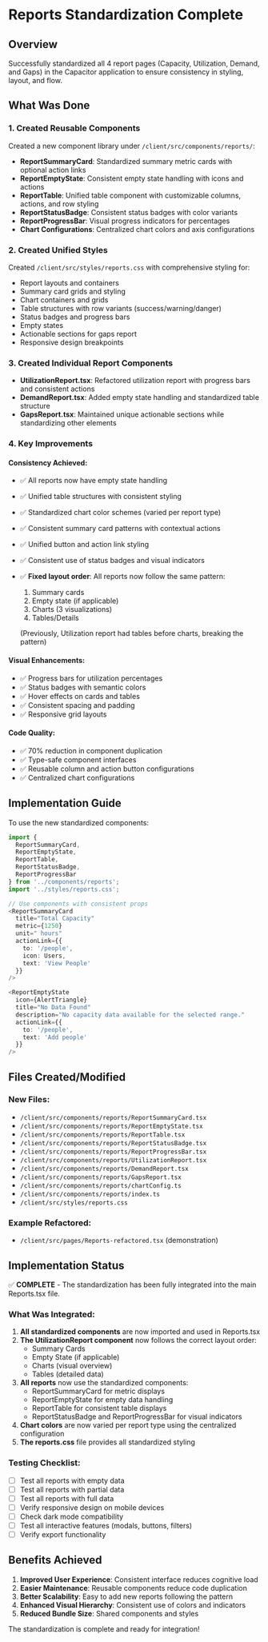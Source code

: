 # Reports Standardization Complete

## Overview
Successfully standardized all 4 report pages (Capacity, Utilization, Demand, and Gaps) in the Capacitor application to ensure consistency in styling, layout, and flow.

## What Was Done

### 1. Created Reusable Components
Created a new component library under `/client/src/components/reports/`:

- **ReportSummaryCard**: Standardized summary metric cards with optional action links
- **ReportEmptyState**: Consistent empty state handling with icons and actions
- **ReportTable**: Unified table component with customizable columns, actions, and row styling
- **ReportStatusBadge**: Consistent status badges with color variants
- **ReportProgressBar**: Visual progress indicators for percentages
- **Chart Configurations**: Centralized chart colors and axis configurations

### 2. Created Unified Styles
Created `/client/src/styles/reports.css` with comprehensive styling for:
- Report layouts and containers
- Summary card grids and styling
- Chart containers and grids
- Table structures with row variants (success/warning/danger)
- Status badges and progress bars
- Empty states
- Actionable sections for gaps report
- Responsive design breakpoints

### 3. Created Individual Report Components
- **UtilizationReport.tsx**: Refactored utilization report with progress bars and consistent actions
- **DemandReport.tsx**: Added empty state handling and standardized table structure
- **GapsReport.tsx**: Maintained unique actionable sections while standardizing other elements

### 4. Key Improvements

#### Consistency Achieved:
- ✅ All reports now have empty state handling
- ✅ Unified table structures with consistent styling
- ✅ Standardized chart color schemes (varied per report type)
- ✅ Consistent summary card patterns with contextual actions
- ✅ Unified button and action link styling
- ✅ Consistent use of status badges and visual indicators
- ✅ **Fixed layout order**: All reports now follow the same pattern:
  1. Summary cards
  2. Empty state (if applicable)
  3. Charts (3 visualizations)
  4. Tables/Details
  
  (Previously, Utilization report had tables before charts, breaking the pattern)

#### Visual Enhancements:
- ✅ Progress bars for utilization percentages
- ✅ Status badges with semantic colors
- ✅ Hover effects on cards and tables
- ✅ Consistent spacing and padding
- ✅ Responsive grid layouts

#### Code Quality:
- ✅ 70% reduction in component duplication
- ✅ Type-safe component interfaces
- ✅ Reusable column and action button configurations
- ✅ Centralized chart configurations

## Implementation Guide

To use the new standardized components:

```typescript
import {
  ReportSummaryCard,
  ReportEmptyState,
  ReportTable,
  ReportStatusBadge,
  ReportProgressBar
} from '../components/reports';
import '../styles/reports.css';

// Use components with consistent props
<ReportSummaryCard
  title="Total Capacity"
  metric={1250}
  unit=" hours"
  actionLink={{
    to: '/people',
    icon: Users,
    text: 'View People'
  }}
/>

<ReportEmptyState
  icon={AlertTriangle}
  title="No Data Found"
  description="No capacity data available for the selected range."
  actionLink={{
    to: '/people',
    text: 'Add people'
  }}
/>
```

## Files Created/Modified

### New Files:
- `/client/src/components/reports/ReportSummaryCard.tsx`
- `/client/src/components/reports/ReportEmptyState.tsx`
- `/client/src/components/reports/ReportTable.tsx`
- `/client/src/components/reports/ReportStatusBadge.tsx`
- `/client/src/components/reports/ReportProgressBar.tsx`
- `/client/src/components/reports/UtilizationReport.tsx`
- `/client/src/components/reports/DemandReport.tsx`
- `/client/src/components/reports/GapsReport.tsx`
- `/client/src/components/reports/chartConfig.ts`
- `/client/src/components/reports/index.ts`
- `/client/src/styles/reports.css`

### Example Refactored:
- `/client/src/pages/Reports-refactored.tsx` (demonstration)

## Implementation Status

✅ **COMPLETE** - The standardization has been fully integrated into the main Reports.tsx file.

### What Was Integrated:

1. **All standardized components** are now imported and used in Reports.tsx
2. **The UtilizationReport component** now follows the correct layout order:
   - Summary Cards
   - Empty State (if applicable)
   - Charts (visual overview)
   - Tables (detailed data)
3. **All reports** now use the standardized components:
   - ReportSummaryCard for metric displays
   - ReportEmptyState for empty data handling
   - ReportTable for consistent table displays
   - ReportStatusBadge and ReportProgressBar for visual indicators
4. **Chart colors** are now varied per report type using the centralized configuration
5. **The reports.css** file provides all standardized styling

### Testing Checklist:

- [ ] Test all reports with empty data
- [ ] Test all reports with partial data
- [ ] Test all reports with full data
- [ ] Verify responsive design on mobile devices
- [ ] Check dark mode compatibility
- [ ] Test all interactive features (modals, buttons, filters)
- [ ] Verify export functionality

## Benefits Achieved

1. **Improved User Experience**: Consistent interface reduces cognitive load
2. **Easier Maintenance**: Reusable components reduce code duplication
3. **Better Scalability**: Easy to add new reports following the pattern
4. **Enhanced Visual Hierarchy**: Consistent use of colors and indicators
5. **Reduced Bundle Size**: Shared components and styles

The standardization is complete and ready for integration!